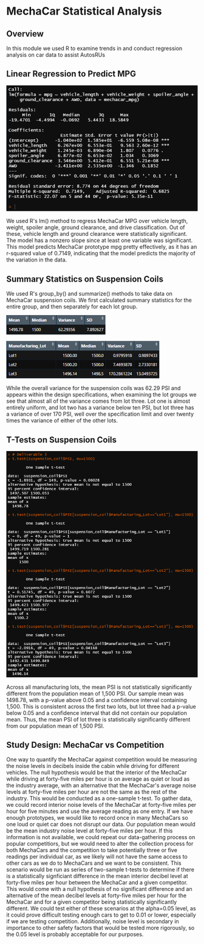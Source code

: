 # MechaCar Statistical Analysis

## Overview

In this module we used R to examine trends in and conduct regression analysis on car data to assist AutosRUs

## Linear Regression to Predict MPG

![Regression](del1.png)

We used R's lm() method to regress MechaCar MPG over vehicle length, weight, spoiler angle, ground clearance, and drive classification.  Out of these, vehicle length and ground clearance were statistically significant.  The model has a nonzero slope since at least one variable was significant.  This model predicts MechaCar prototype mpg pretty effectively, as it has an r-squared value of 0.7149, indicating that the model predicts the majority of the variation in the data.

## Summary Statistics on Suspension Coils

We used R's group_by() and summarize() methods to take data on MechaCar suspension coils.  We first calculated summary statistics for the entire group, and then separately for each lot group.

![total summary](total_summary.png)

![lot summary](lot_summary.png)

While the overall variance for the suspension coils was 62.29 PSI and appears within the design specifications, when examining the lot groups we see that almost all of the variance comes from lot three.  Lot one is almost entirely uniform, and lot two has a variance below ten PSI, but lot three has a variance of over 170 PSI, well over the specification limit and over twenty times the variance of either of the other lots.

## T-Tests on Suspension Coils

![t tests](ttests.png)

Across all manufacturing lots, the mean PSI is not statistically significantly different from the population mean of 1,500 PSI.  Our sample mean was 1498.78, with a p-value above 0.05 and a confidence interval containing 1,500.  This is consistent across the first two lots, but lot three had a p-value below 0.05 and a confidence interval that did not contain our population mean.  Thus, the mean PSI of lot three is statistically significantly different from our population mean of 1,500 PSI.

## Study Design: MechaCar vs Competition

One way to quantify the MechaCar against competition would be measuring the noise levels in decibels inside the cabin while driving for different vehicles.  The null hypothesis would be that the interior of the MechaCar while driving at forty-five miles per hour is on average as quiet or loud as the industry average, with an alternative that the MechaCar's average noise levels at forty-five miles per hour are not the same as the rest of the industry.  This would be conducted as a one-sample t-test.  To gather data, we could record interior noise levels of the MechaCar at forty-five miles per hour for five minutes and use the average reading as one entry.  If we have enough prototypes, we would like to record once in many MechaCars so one loud or quiet car does not disrupt our data.  Our population mean would be the mean industry noise level at forty-five miles per hour.  If this information is not available, we could repeat our data-gathering process on popular competitiors, but we would need to alter the collection process for both MechaCars and the competition to take potentially three or five readings per individual car, as we likely will not have the same access to other cars as we do to MechaCars and we want to be consistent.  This scenario would be run as series of two-sample t-tests to determine if there is a statistically signficiant difference in the mean interior decibel level at forty-five miles per hour between the MechaCar and a given competitor.  This would come with a null hypothesis of no significant difference and an alternative of the mean decibel levels at forty-five miles per hour for the MechaCar and for a given competitor being statistically significantly different.  We could test either of these scenarios at the alpha=0.05 level, as it could prove difficult testing enough cars to get to 0.01 or lower, especially if we are testing competition.  Additionally, noise level is secondary in importance to other safety factors that would be tested more rigorously, so the 0.05 level is probably acceptable for our purposes.
